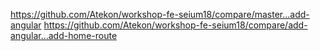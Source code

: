https://github.com/Atekon/workshop-fe-seium18/compare/master...add-angular
https://github.com/Atekon/workshop-fe-seium18/compare/add-angular...add-home-route
